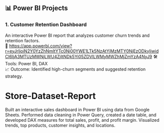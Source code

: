 ## 📊 Power BI Projects

### 1. Customer Retention Dashboard
An interactive Power BI report that analyzes customer churn trends and retention factors.  
🔗 https://app.powerbi.com/view?r=eyJrIjoiN2Y0YzZhNmItYTc0Ni00YWE1LTk5NzAtYjMzMTY0NjEzODkyIiwidCI6IjA3MTUzMWNjLWU4ZjItNDk5Yi05ZDVlLWMyMWZhMjZmYzA4NyJ9 
🛠 Tools: Power BI, DAX  
📈 Outcome: Identified high-churn segments and suggested retention strategy.



# Store-Dataset-Report
Built an interactive sales dashboard in Power BI using data from Google Sheets. Performed data cleaning in Power Query, created a date table, and developed DAX measures for total sales, profit, and profit margin. Visualized trends, top products, customer insights, and locations.
